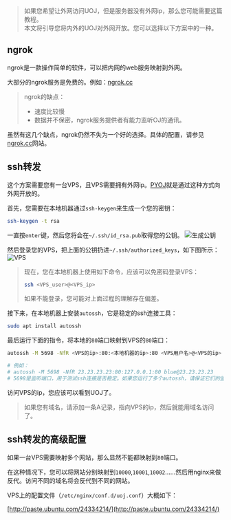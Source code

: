 > 如果您希望让外网访问UOJ，但是服务器没有外网ip，那么您可能需要这篇教程。  
> 本文将引导您将内外的UOJ对外网开放。您可以选择以下方案中的一种。

## ngrok
ngrok是一款操作简单的软件，可以把内网的web服务映射到外网。

大部分的ngrok服务是免费的。例如：[ngrok.cc](https://www.ngrok.cc/)

> ngrok的缺点：
>
> - 速度比较慢
> - 数据并不保密，ngrok服务提供者有能力监听OJ的通讯。

虽然有这几个缺点，ngrok仍然不失为一个好的选择。具体的配置，请参见[ngrok.cc](https://www.ngrok.cc/)网站。

## ssh转发
这个方案需要您有一台VPS，且VPS需要拥有外网ip。[PYOJ](http://pyoj.ml/)就是通过这种方式向外网开放的。

首先，您需要在本地机器通过`ssh-keygen`来生成一个您的密钥：
```bash
ssh-keygen -t rsa
```

一直按`enter`键，然后您将会在`~/.ssh/id_rsa.pub`取得您的公钥。
![生成公钥](https://i.loli.net/2018/10/19/5bc992e392705.png)

然后登录您的VPS，把上面的公钥扔进`~/.ssh/authorized_keys`，如下图所示：
![VPS](https://i.loli.net/2018/10/19/5bc992e3ad19b.png)

> 现在，您在本地机器上使用如下命令，应该可以免密码登录VPS：  
> ```bash  
> ssh <VPS_user>@<VPS_ip>  
> ```  
> 如果不能登录，您可能对上面过程的理解存在偏差。  

接下来，在本地机器上安装`autossh`，它是稳定的ssh连接工具：  
```bash
sudo apt install autossh
```

最后运行下面的指令，将本地的`80`端口映射到VPS的`80`端口：  
```bash  
autossh -M 5698 -NfR <VPS的ip>:80:<本地机器的ip>:80 <VPS用户名>@<VPS的ip>  

# 例如：
# autossh -M 5698 -NfR 23.23.23.23:80:127.0.0.1:80 blue@23.23.23.23
# 5698是监听端口，用于测试ssh连接是否稳定。如果您运行了多个autossh，请保证它们的监听端口不同。
```

访问VPS的ip，您应该可以看到UOJ了。

> 如果您有域名，请添加一条A记录，指向VPS的ip，然后就能用域名访问了。

## ssh转发的高级配置

如果一台VPS需要映射多个网站，那么显然不能都映射到`80`端口。

在这种情况下，您可以将网站分别映射到`10000`,`10001`,`10002`……然后用nginx来做反代。访问不同的域名将会反代到不同的网站。

VPS上的配置文件（`/etc/nginx/conf.d/uoj.conf`）大概如下：

[http://paste.ubuntu.com/24334214/](http://paste.ubuntu.com/24334214/)




